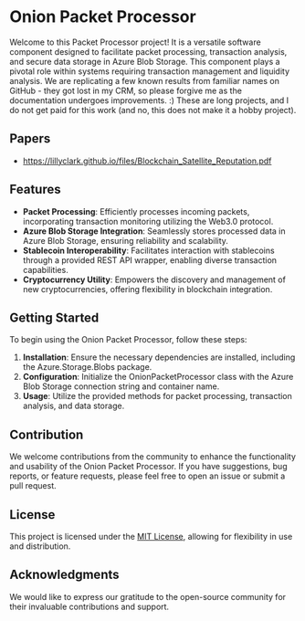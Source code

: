 # Onion Packet Processor

Welcome to this Packet Processor project! It is a versatile software component designed to facilitate packet processing, transaction analysis, and secure data storage in Azure Blob Storage. This component plays a pivotal role within systems requiring transaction management and liquidity analysis. We are replicating a few known results from familiar names on GitHub - they got lost in my CRM, so please forgive me as the documentation undergoes improvements. :) These are long projects, and I do not get paid for this work (and no, this does not make it a hobby project).

## Papers

- https://lillyclark.github.io/files/Blockchain_Satellite_Reputation.pdf

## Features

- **Packet Processing**: Efficiently processes incoming packets, incorporating transaction monitoring utilizing the Web3.0 protocol.
- **Azure Blob Storage Integration**: Seamlessly stores processed data in Azure Blob Storage, ensuring reliability and scalability.
- **Stablecoin Interoperability**: Facilitates interaction with stablecoins through a provided REST API wrapper, enabling diverse transaction capabilities.
- **Cryptocurrency Utility**: Empowers the discovery and management of new cryptocurrencies, offering flexibility in blockchain integration.

## Getting Started

To begin using the Onion Packet Processor, follow these steps:

1. **Installation**: Ensure the necessary dependencies are installed, including the Azure.Storage.Blobs package.
2. **Configuration**: Initialize the OnionPacketProcessor class with the Azure Blob Storage connection string and container name.
3. **Usage**: Utilize the provided methods for packet processing, transaction analysis, and data storage.

## Contribution

We welcome contributions from the community to enhance the functionality and usability of the Onion Packet Processor. If you have suggestions, bug reports, or feature requests, please feel free to open an issue or submit a pull request.

## License

This project is licensed under the [MIT License](LICENSE), allowing for flexibility in use and distribution.

## Acknowledgments

We would like to express our gratitude to the open-source community for their invaluable contributions and support.

